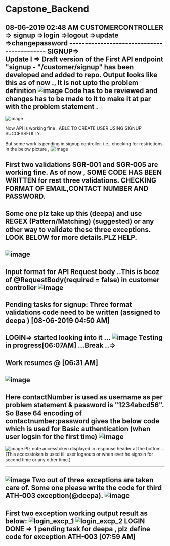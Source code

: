# Capstone_Backend
08-06-2019 02:48 AM 
CUSTOMERCONTROLLER => signup
                    =>login
                    =>logout
                    =>update
                    =>changepassword
                    -------------------------------------------
   SIGNUP=>                 
Update I => Draft version of the First API endpoint "signup - "/customer/signup" has been developed and added to repo.
Output looks like this as of now ., It is not upto the problem definition
![image](https://user-images.githubusercontent.com/44507567/59134112-c209cd00-8997-11e9-866f-2b940308320b.png)
Code has to be reviewed and changes has to be made to it to make it at par with the problem statement .
-------------------------------------------------------------------------------

![image](https://user-images.githubusercontent.com/44507567/59137271-a6f18a00-89a4-11e9-8d76-fd97c1956396.png)

Now API is working fine . ABLE TO CREATE USER USING SIGNUP SUCCESSFULLY.

But some work is pending in signup controller. i.e., checking for restrictions.
In the below picture , 
![image](https://user-images.githubusercontent.com/44507567/59137343-ffc12280-89a4-11e9-8138-1c02517b0b3c.png)

First two validations SGR-001 and SGR-005 are working fine.
As of now , SOME CODE HAS BEEN WRITTEN for rest three validations. CHECKING FORMAT OF EMAIL,CONTACT NUMBER AND PASSWORD.
----------------------------
Some one plz take up this (deepa) and use REGEX (Pattern/Matching) (suggested) or any other way to validate these three exceptions. LOOK BELOW for more details.PLZ HELP.
----------------------
![image](https://user-images.githubusercontent.com/44507567/59137441-8675ff80-89a5-11e9-84b6-a860177609bb.png)
------------
Input format for API Request body ..This is bcoz of @RequestBody(required = false) in customer controller
![image](https://user-images.githubusercontent.com/44507567/59137967-056c3780-89a8-11e9-8bef-314323cda798.png)
---------------------------
Pending tasks for signup: Three format validations code need to be written (assigned to deepa ) [08-06-2019 04:50 AM]
-----------------------------------------------------------------------------------------------------
LOGIN=> started looking into it ...
![image](https://user-images.githubusercontent.com/44507567/59139817-9563ae80-89b3-11e9-84f0-b51c3c4142bd.png)
Testing in progress[06:07AM]  ...Break ..=>
----------------------
Work resumes @ [06:31 AM]
-------------------------------
![image](https://user-images.githubusercontent.com/44507567/59140779-f2656180-89bf-11e9-8b9a-0c4d54e76307.png)
-----------------------------
Here contactNumber is used as username as per problem statement & password is "1234abcd56". So Base 64 encoding of contactnumber:password gives the below code which is used for Basic authentication (when user logsin for the first time)
![image](https://user-images.githubusercontent.com/44507567/59140798-0f019980-89c0-11e9-95df-c43905d874c8.png)
------------------------------
![image](https://user-images.githubusercontent.com/44507567/59140814-39ebed80-89c0-11e9-9766-2f6c84e68260.png)
Plz note accesstoken displayed in response header at the bottom ..(This accesstoken is used till user logsouts or when ever he signsin for second time or any other time.)

-----------------------------
![image](https://user-images.githubusercontent.com/44507567/59140974-c39cba80-89c2-11e9-925d-178c15e6c47f.png)
Two out of three exceptions are taken care of. Some one please write the code for third ATH-003 exception(@deepa).
![image](https://user-images.githubusercontent.com/44507567/59140988-f0e96880-89c2-11e9-9d59-254fc266b2d3.png)
----------------
First two exception working output result as below:
![login_excp_1](https://user-images.githubusercontent.com/44507567/59140996-15dddb80-89c3-11e9-839b-fd2f15fe42c1.JPG)
![login_excp_2](https://user-images.githubusercontent.com/44507567/59140998-1a09f900-89c3-11e9-81c1-7860e3afcb39.JPG)
LOGIN DONE => 1 pending task for deepa , plz define code for exception ATH-003 [07:59 AM]
------------------------------------------------------------------------------------
